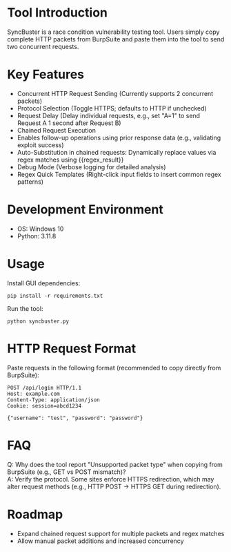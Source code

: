 # Tool Introduction
SyncBuster is a race condition vulnerability testing tool. Users simply copy complete HTTP packets from BurpSuite and paste them into the tool to send two concurrent requests. 

# Key Features
- Concurrent HTTP Request Sending (Currently supports 2 concurrent packets)
- Protocol Selection (Toggle HTTPS; defaults to HTTP if unchecked)
- Request Delay (Delay individual requests, e.g., set "A=1" to send Request A 1 second after Request B)
- Chained Request Execution
- Enables follow-up operations using prior response data (e.g., validating exploit success)
- Auto-Substitution in chained requests: Dynamically replace values via regex matches using {{regex_result}}
- Debug Mode (Verbose logging for detailed analysis)
- Regex Quick Templates (Right-click input fields to insert common regex patterns)

# Development Environment
- OS: Windows 10
- Python: 3.11.8

# Usage
Install GUI dependencies:
```
pip install -r requirements.txt
```

Run the tool:
```
python syncbuster.py
```

# HTTP Request Format
Paste requests in the following format (recommended to copy directly from BurpSuite):
```
POST /api/login HTTP/1.1
Host: example.com
Content-Type: application/json
Cookie: session=abcd1234

{"username": "test", "password": "password"}
```

# FAQ
Q: Why does the tool report "Unsupported packet type" when copying from BurpSuite (e.g., GET vs POST mismatch)?<br>
A: Verify the protocol. Some sites enforce HTTPS redirection, which may alter request methods (e.g., HTTP POST → HTTPS GET during redirection).<br>

# Roadmap
- Expand chained request support for multiple packets and regex matches
- Allow manual packet additions and increased concurrency
